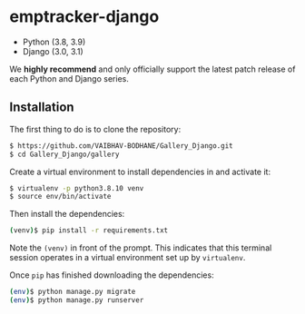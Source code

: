 # emptracker-django

* Python (3.8, 3.9)
* Django (3.0, 3.1)

We **highly recommend** and only officially support the latest patch release of
each Python and Django series.


## Installation
The first thing to do is to clone the repository:

```sh
$ https://github.com/VAIBHAV-BODHANE/Gallery_Django.git
$ cd Gallery_Django/gallery
```

Create a virtual environment to install dependencies in and activate it:

```sh
$ virtualenv -p python3.8.10 venv
$ source env/bin/activate
```
Then install the dependencies:

```sh
(venv)$ pip install -r requirements.txt
```
Note the `(venv)` in front of the prompt. This indicates that this terminal
session operates in a virtual environment set up by `virtualenv`.

Once `pip` has finished downloading the dependencies:
```sh
(env)$ python manage.py migrate
(env)$ python manage.py runserver
```

